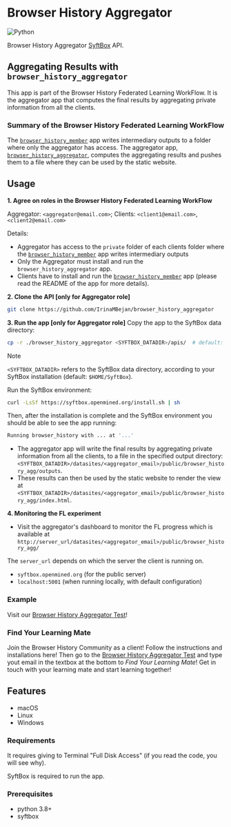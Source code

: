 # Browser History Aggregator
![Python](https://img.shields.io/badge/python-3.8%2B-blue)

Browser History Aggregator [SyftBox](https://github.com/OpenMined/syft) API.

## Aggregating Results with `browser_history_aggregator`
This app is part of the Browser History Federated Learning WorkFlow. It is the aggregator app that computes the final results by aggregating private information from all the clients.

### Summary of the Browser History Federated Learning WorkFlow
The [`browser_history_member`](https://github.com/VivekSil/browser_history_member) app writes intermediary outputs to a folder where only the aggregator has access. The aggregator app, [`browser_history_aggregator`](https://github.com/IrinaMBejan/browser_history_aggregator), computes the aggregating results and pushes them to a file where they can be used by the static website.

## Usage

**1. Agree on roles in the Browser History Federated Learning WorkFlow**

Aggregator: `<aggregator@email.com>`; 
Clients: `<client1@email.com>`,`<client2@email.com>`

Details:
- Aggregator has access to the `private` folder of each clients folder where the [`browser_history_member`](https://github.com/VivekSil/browser_history_member) app writes intermediary outputs
- Only the Aggregator must install and run the `browser_history_aggregator` app.
- Clients have to install and run the [`browser_history_member`](https://github.com/VivekSil/browser_history_member) app (please read the README of the app for more details).

**2. Clone the API [only for Aggregator role]**

```bash
git clone https://github.com/IrinaMBejan/browser_history_aggregator
```

**3. Run the app [only for Aggregator role]**
Copy the app to the SyftBox data directory:
```bash
cp -r ./browser_history_aggregator <SYFTBOX_DATADIR>/apis/  # default: ~/SyftBox
```

> [!NOTE]
> `<SYFTBOX_DATADIR>` refers to the SyftBox data directory, according to your SyftBox installation (default: `$HOME/SyftBox`).

Run the SyftBox environment:
```bash
curl -LsSf https://syftbox.openmined.org/install.sh | sh
```

Then, after the installation is complete and the SyftBox environment you should be able to see the app running:
```bash
Running browser_history with ... at '...'
```
- The aggregator app will write the final results by aggregating private information from all the clients, to a file in the specified output directory: `<SYFTBOX_DATADIR>/datasites/<aggregator_email>/public/browser_history_agg/outputs`.
- These results can then be used by the static website to render the view at `<SYFTBOX_DATADIR>/datasites/<aggregator_email>/public/browser_history_agg/index.html`.

**4. Monitoring the FL experiment**

- Visit the aggregator's dashboard to monitor the FL progress
which is available at `http://server_url/datasites/<aggregator_email>/public/browser_history_agg/`

The `server_url` depends on which the server the client is running on.
- `syftbox.openmined.org` (for the public server)
- `localhost:5001` (when running locally, with default configuration)

### Example
Visit our [Browser History Aggregator Test](https://syftbox.openmined.org/datasites/irina@openmined.org/browser_history_agg/)!

### Find Your Learning Mate
Join the Browser History Community as a client!
Follow the instructions and installations here!
Then go to the [Browser History Aggregator Test](https://syftbox.openmined.org/datasites/irina@openmined.org/browser_history_agg/) and type yout email in the textbox at the bottom to *Find Your Learning Mate*!
Get in touch with your learning mate and start learning together!

## Features
- macOS
- Linux
- Windows

### Requirements
It requires giving to Terminal "Full Disk Access" (if you read the code, you will see why). 

SyftBox is required to run the app.

### Prerequisites
- python 3.8+
- syftbox